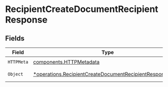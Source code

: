 # RecipientCreateDocumentRecipientResponse


## Fields

| Field                                                                                                                               | Type                                                                                                                                | Required                                                                                                                            | Description                                                                                                                         |
| ----------------------------------------------------------------------------------------------------------------------------------- | ----------------------------------------------------------------------------------------------------------------------------------- | ----------------------------------------------------------------------------------------------------------------------------------- | ----------------------------------------------------------------------------------------------------------------------------------- |
| `HTTPMeta`                                                                                                                          | [components.HTTPMetadata](../../models/components/httpmetadata.md)                                                                  | :heavy_check_mark:                                                                                                                  | N/A                                                                                                                                 |
| `Object`                                                                                                                            | [*operations.RecipientCreateDocumentRecipientResponseBody](../../models/operations/recipientcreatedocumentrecipientresponsebody.md) | :heavy_minus_sign:                                                                                                                  | Successful response                                                                                                                 |